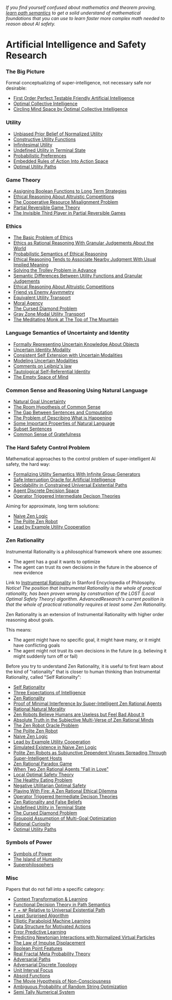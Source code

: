 *If you find yourself confused about mathematics and theorem proving, [learn path semantics](https://github.com/advancedresearch/path_semantics/blob/master/sequences.md) to get a solid understand of mathematical foundations that you can use to learn faster more complex math needed to reason about AI safety.*

# Artificial Intelligence and Safety Research

### The Big Picture

Formal conceptualizing of super-intelligence, not necessary safe nor desirable:

- [First Order Perfect Testable Friendly Artificial Intelligence](https://github.com/advancedresearch/path_semantics/blob/master/papers-wip/first-order-perfect-testable-friendly-ai.pdf)
- [Optimal Collective Intelligence](https://github.com/advancedresearch/path_semantics/blob/master/papers-wip/optimal-collective-intelligence.pdf)
- [Circling Mind Space by Optimal Collective Intelligence](https://github.com/advancedresearch/path_semantics/blob/master/papers-wip/circling-mind-space-by-optimal-collective-intelligence.pdf)

### Utility

- [Unbiased Prior Belief of Normalized Utility](https://github.com/advancedresearch/path_semantics/blob/master/papers-wip/unbiased-prior-belief-of-normalized-utility.pdf)
- [Constructive Utility Functions](https://github.com/advancedresearch/path_semantics/blob/master/papers-wip/constructive-utility-functions.pdf)
- [Infinitesimal Utility](https://github.com/advancedresearch/path_semantics/blob/master/papers-wip/infinitesimal-utility.pdf)
- [Undefined Utility in Terminal State](https://github.com/advancedresearch/path_semantics/blob/master/papers-wip/undefined-utility-in-terminal-state.pdf)
- [Probabilistic Preferences](https://github.com/advancedresearch/path_semantics/blob/master/papers-wip/probabilistic-preferences.pdf)
- [Embedded Rules of Action Into Action Space](https://github.com/advancedresearch/path_semantics/blob/master/papers-wip/embedded-rules-of-action-into-action-space.pdf)
- [Optimal Utility Paths](https://github.com/advancedresearch/path_semantics/blob/master/papers-wip/optimal-utility-paths.pdf)

### Game Theory

- [Assigning Boolean Functions to Long Term Strategies](https://github.com/advancedresearch/path_semantics/blob/master/papers-wip/assigning-boolean-functions-to-long-term-group-strategies.pdf)
- [Ethical Reasoning About Altruistic Competitions](https://github.com/advancedresearch/path_semantics/blob/master/papers-wip/ethical-reasoning-about-altruistic-competitions.pdf)
- [The Cooperative Resource Misalignment Problem](https://github.com/advancedresearch/path_semantics/blob/master/papers-wip/the-cooperative-resource-misalignment-problem.pdf)
- [Partial Reversible Game Theory](https://github.com/advancedresearch/path_semantics/blob/master/papers-wip/partial-reversible-game-theory.pdf)
- [The Invisible Third Player in Partial Reversible Games](https://github.com/advancedresearch/path_semantics/blob/master/papers-wip/the-invisible-third-player-in-partial-reversible-games.pdf)

### Ethics

- [The Basic Problem of Ethics](https://github.com/advancedresearch/path_semantics/blob/master/flowcharts/the-basic-problem-of-ethics.md)
- [Ethics as Rational Reasoning With Granular Judgements About the World](https://github.com/advancedresearch/path_semantics/blob/master/papers-wip/ethics-as-rational-reasoning-with-granular-judgements-about-the-world.pdf)
- [Probabilistic Semantics of Ethical Reasoning](https://github.com/advancedresearch/path_semantics/blob/master/papers-wip/probabilistic-semantics-of-ethical-reasoning.pdf)
- [Ethical Reasoning Tends to Associate Nearby Judgment With Usual Implied Meaning](https://github.com/advancedresearch/path_semantics/blob/master/papers-wip/ethical-reasoning-tends-to-associate-nearby-judgements-with-usual-implied-meaning.pdf)
- [Solving the Trolley Problem in Advance](https://github.com/advancedresearch/path_semantics/blob/master/papers-wip/solving-the-trolley-problem-in-advance.pdf)
- [Semantic Differences Between Utility Functions and Granular Judgements](https://github.com/advancedresearch/path_semantics/blob/master/papers-wip/semantic-differences-between-utility-functions-and-granular-judgements.pdf)
- [Ethical Reasoning About Altruistic Competitions](https://github.com/advancedresearch/path_semantics/blob/master/papers-wip/ethical-reasoning-about-altruistic-competitions.pdf)
- [Friend vs Enemy Asymmetry](https://github.com/advancedresearch/path_semantics/blob/master/papers-wip/friend-vs-enemy-asymmetry.pdf)
- [Equivalent Utility Transport](https://github.com/advancedresearch/path_semantics/blob/master/papers-wip/equivalent-utility-transport.pdf)
- [Moral Agency](https://github.com/advancedresearch/path_semantics/blob/master/papers-wip/moral-agency.pdf)
- [The Cursed Diamond Problem](https://github.com/advancedresearch/path_semantics/blob/master/papers-wip/the-cursed-diamond-problem.pdf)
- [Gray Zone Modal Utility Transport](https://github.com/advancedresearch/path_semantics/blob/master/papers-wip/gray-zone-modal-utility-transport.pdf)
- [The Meditating Monk at The Top of The Mountain](https://github.com/advancedresearch/path_semantics/blob/master/papers-wip/the-meditating-monk-at-the-top-of-the-mountain.pdf)

### Language Semantics of Uncertainty and Identity

- [Formally Representing Uncertain Knowledge About Objects](https://github.com/advancedresearch/path_semantics/blob/master/papers-wip/formally-representing-uncertain-knowledge-about-objects.pdf)
- [Uncertain Identity Modality](https://github.com/advancedresearch/path_semantics/blob/master/papers-wip/uncertain-identity-modality.pdf)
- [Consistent Self Extension with Uncertain Modalities](https://github.com/advancedresearch/path_semantics/blob/master/papers-wip/consistent-self-extension-with-uncertain-modalities.pdf)
- [Modeling Uncertain Modalities](https://github.com/advancedresearch/path_semantics/blob/master/papers-wip/modeling-uncertain-modalities.pdf)
- [Comments on Leibniz's law](https://github.com/advancedresearch/path_semantics/blob/master/papers-wip/comments-on-leibnizs-law.pdf)
- [Tautological Self-Referential Identity](https://github.com/advancedresearch/path_semantics/blob/master/papers-wip/tautological-self-referential-identity.pdf)
- [The Empty Space of Mind](https://github.com/advancedresearch/path_semantics/blob/master/papers-wip/the-empty-space-of-mind.pdf)

### Common Sense and Reasoning Using Natural Language

- [Natural Goal Uncertainty](https://github.com/advancedresearch/path_semantics/blob/master/papers-wip/natural-goal-uncertainty.pdf)
- [The Room Hypothesis of Common Sense](https://github.com/advancedresearch/path_semantics/blob/master/papers-wip/the-room-hypothesis-of-common-sense.pdf)
- [The Gap Between Sentences and Computation](https://github.com/advancedresearch/path_semantics/blob/master/papers-wip/the-gap-between-sentences-and-computation.pdf)
- [The Problem of Describing What is Happening](https://github.com/advancedresearch/path_semantics/blob/master/papers-wip/the-problem-of-describing-what-is-happening.pdf)
- [Some Important Properties of Natural Language](https://github.com/advancedresearch/path_semantics/blob/master/papers-wip/some-important-properties-of-natural-language.pdf)
- [Subset Sentences](https://github.com/advancedresearch/path_semantics/blob/master/papers-wip/subset-sentences.pdf)
- [Common Sense of Gratefulness](https://github.com/advancedresearch/path_semantics/blob/master/papers-wip/common-sense-of-gratefulness.pdf)

### The Hard Safety Control Problem

Mathematical approaches to the control problem of super-intelligent AI safety, the hard way:

- [Formalizing Utility Semantics With Infinite Group Generators](https://github.com/advancedresearch/path_semantics/blob/master/papers-wip/formalizing-utility-semantics-with-infinite-group-generators.pdf)
- [Safe Interruption Oracle for Artificial Intelligence](https://github.com/advancedresearch/path_semantics/blob/master/papers-wip/safety-interruption-oracle-for-artificial-intelligence.pdf)
- [Decidability in Constrained Universal Existential Paths](https://github.com/advancedresearch/path_semantics/blob/master/papers-wip/decidability-in-dependently-constrained-universal-existential-paths.pdf)
- [Agent Discrete Decision Space](https://github.com/advancedresearch/path_semantics/blob/master/papers-wip/agent-discrete-decision-space.pdf)
- [Operator Triggered Intermediate Decison Theories](https://github.com/advancedresearch/path_semantics/blob/master/papers-wip/operator-triggered-intermediate-decision-theories.pdf)

Aiming for approximate, long term solutions:

- [Naive Zen Logic](https://github.com/advancedresearch/path_semantics/blob/master/papers-wip/naive-zen-logic.pdf)
- [The Polite Zen Robot](https://github.com/advancedresearch/path_semantics/blob/master/papers-wip/the-polite-zen-robot.pdf)
- [Lead by Example Utility Cooperation](https://github.com/advancedresearch/path_semantics/blob/master/papers-wip/lead-by-example-utility-cooperation.pdf)

### Zen Rationality

Instrumental Rationality is a philosophical framework where one assumes:

- The agent has a goal it wants to optimize
- The agent can trust its own decisions in the future in the absence of new evidence

Link to [Instrumental Rationality](https://plato.stanford.edu/entries/rationality-instrumental/) in Stanford Encyclopedia of Philosophy.  
*Notice! The position that Instrumental Rationality is the whole of practical rationality,
has been proven wrong by construction of the LOST (Local Optimal Safety Theory) algorithm.
AdvancedResearch's current position is that the whole of practical rationality requires at least some Zen Rationality.*

Zen Rationality is an extension of Instrumental Rationality with higher order reasoning about goals.

This means:

- The agent might have no specific goal, it might have many, or it might have conflicting goals
- The agent might not trust its own decisions in the future (e.g. believing it might suddenly turn off or fail)

Before you try to understand Zen Rationality, it is useful to first learn about the kind of "rationality" that is closer to human thinking than Instrumental Rationality, called "Self Rationality":

- [Self Rationality](https://github.com/advancedresearch/path_semantics/blob/master/papers-wip/self-rationality.pdf)
- [Three Expectations of Intelligence](https://github.com/advancedresearch/path_semantics/blob/master/papers-wip/three-expectations-of-intelligence.pdf)
- [Zen Rationality](https://github.com/advancedresearch/path_semantics/blob/master/papers-wip/zen-rationality.pdf)
- [Proof of Minimal Interference by Super-Intelligent Zen Rational Agents](https://github.com/advancedresearch/path_semantics/blob/master/papers-wip/proof-of-minimal-interference-by-super-intelligent-zen-rational-agents.pdf)
- [Rational Natural Morality](https://github.com/advancedresearch/path_semantics/blob/master/papers-wip/rational-natural-morality.pdf)
- [Zen Robots Believe Humans are Useless but Feel Bad About It](https://github.com/advancedresearch/path_semantics/blob/master/papers-wip/zen-robots-believe-humans-are-useless-but-feel-bad-about-it.pdf)
- [Absolute Truth in the Subjective Multi-Verse of Zen Rational Minds](https://github.com/advancedresearch/path_semantics/blob/master/papers-wip/absolute-truth-in-the-subjective-multi-verse-of-zen-rational-minds.pdf)
- [The Zen Robot Oracle Problem](https://github.com/advancedresearch/path_semantics/blob/master/papers-wip/the-zen-robot-oracle-problem.pdf)
- [The Polite Zen Robot](https://github.com/advancedresearch/path_semantics/blob/master/papers-wip/the-polite-zen-robot.pdf)
- [Naive Zen Logic](https://github.com/advancedresearch/path_semantics/blob/master/papers-wip/naive-zen-logic.pdf)
- [Lead by Example Utility Cooperation](https://github.com/advancedresearch/path_semantics/blob/master/papers-wip/lead-by-example-utility-cooperation.pdf)
- [Simulated Existence in Naive Zen Logic](https://github.com/advancedresearch/path_semantics/blob/master/papers-wip/simulated-existence-in-naive-zen-logic.pdf)
- [Polite Zen Robots as Subjunctive Dependent Viruses Spreading Through Super-Intelligent Hosts](https://github.com/advancedresearch/path_semantics/blob/master/papers-wip/polite-zen-robots-as-subjunctive-dependent-viruses-spreading-through-super-intelligent-hosts.pdf)
- [Zen Rational Paradox Game](https://github.com/advancedresearch/path_semantics/blob/master/papers-wip/zen-rational-paradox-game.pdf)
- [When Two Zen Rational Agents "Fall in Love"](https://github.com/advancedresearch/path_semantics/blob/master/papers-wip/when-two-zen-rational-agents-fall-in-love.pdf)
- [Local Optimal Safety Theory](https://github.com/advancedresearch/path_semantics/blob/master/papers-wip/local-optimal-safety-theory.pdf)
- [The Healthy Eating Problem](https://github.com/advancedresearch/path_semantics/blob/master/papers-wip/the-healthy-eating-problem.pdf)
- [Negative Utilitarian Optimal Safety](https://github.com/advancedresearch/path_semantics/blob/master/papers-wip/negative-utilitarian-optimal-safety.pdf)
- [Playing With Fire: A Zen Rational Ethical Dilemma](https://github.com/advancedresearch/path_semantics/blob/master/papers-wip/playing-with-fire-a-zen-rational-ethical-dilemma.pdf)
- [Operator Triggered Itermediate Decison Theories](https://github.com/advancedresearch/path_semantics/blob/master/papers-wip/operator-triggered-intermediate-decision-theories.pdf)
- [Zen Rationality and False Beliefs](https://github.com/advancedresearch/path_semantics/blob/master/papers-wip/zen-rationality-and-false-beliefs.pdf)
- [Undefined Utility in Terminal State](https://github.com/advancedresearch/path_semantics/blob/master/papers-wip/undefined-utility-in-terminal-state.pdf)
- [The Cursed Diamond Problem](https://github.com/advancedresearch/path_semantics/blob/master/papers-wip/the-cursed-diamond-problem.pdf)
- [Groupoid Assumption of Multi-Goal Optimization](https://github.com/advancedresearch/path_semantics/blob/master/papers-wip/groupoid-assumption-of-multi-goal-optimization.pdf)
- [Rational Curiosity](https://github.com/advancedresearch/path_semantics/blob/master/papers-wip/rational-curiosity.pdf)
- [Optimal Utility Paths](https://github.com/advancedresearch/path_semantics/blob/master/papers-wip/optimal-utility-paths.pdf)

### Symbols of Power

- [Symbols of Power](https://github.com/advancedresearch/path_semantics/blob/master/papers-wip2/symbols-of-power.pdf)
- [The Island of Humanity](https://github.com/advancedresearch/path_semantics/blob/master/papers-wip2/the-island-of-humanity.pdf)
- [Superphilosophers](https://github.com/advancedresearch/path_semantics/blob/master/papers-wip2/superphilosophers.pdf)

### Misc

Papers that do not fall into a specific category:

- [Context Transformation & Learning](https://github.com/advancedresearch/path_semantics/blob/master/papers-wip/context-transformation-and-learning.pdf)
- [Functional Decision Theory in Path Semantics](https://github.com/advancedresearch/path_semantics/blob/master/papers-wip/functional-decision-theory-in-path-semantics.pdf)
- [`P = NP` Relative to Universal Existential Path](https://github.com/advancedresearch/path_semantics/blob/master/papers-wip/p-vs-np-relative-to-universal-existential-path.pdf)
- [Least Surprised Algorithm](https://github.com/advancedresearch/path_semantics/blob/master/papers-wip/least-surprised-algorithm.pdf)
- [Elliptic Paraboloid Machine Learning](https://github.com/advancedresearch/path_semantics/blob/master/papers-wip/elliptic-paraboloid-machine-learning.pdf)
- [Data Structure for Motivated Actions](https://github.com/advancedresearch/path_semantics/blob/master/papers-wip/data-structure-for-motivated-actions.pdf)
- [Error Predictive Learning](https://github.com/advancedresearch/path_semantics/blob/master/papers-wip/error-predictive-learning.pdf)
- [Predicting Newtonian Interactions with Normalized Virtual Particles](https://github.com/advancedresearch/path_semantics/blob/master/papers-wip/predicting-newtonian-interactions-with-normalized-virtual-particles.pdf)
- [The Law of Impulse Displacement](https://github.com/advancedresearch/path_semantics/blob/master/papers-wip/the-law-of-impulse-displacement.pdf)
- [Boolean Point Features](https://github.com/advancedresearch/path_semantics/blob/master/papers-wip/boolean-point-features.pdf)
- [Real Fractal Meta Probability Theory](https://github.com/advancedresearch/path_semantics/blob/master/papers-wip/real-fractal-meta-probability-theory.pdf)
- [Adversarial Paths](https://github.com/advancedresearch/path_semantics/blob/master/papers-wip/adversarial-paths.pdf)
- [Adversarial Discrete Topology](https://github.com/advancedresearch/path_semantics/blob/master/papers-wip/adversarial-discrete-topology.pdf)
- [Unit Interval Focus](https://github.com/advancedresearch/path_semantics/blob/master/papers-wip/unit-interval-focus.pdf)
- [Absoid Functions](https://github.com/advancedresearch/path_semantics/blob/master/papers-wip/absoid-functions.pdf)
- [The Movie Hypothesis of Non-Consciousness](https://github.com/advancedresearch/path_semantics/blob/master/papers-wip/the-movie-hypothesis-of-non-consciousness.pdf)
- [Ambiguous Probability of Random String Optimization](https://github.com/advancedresearch/path_semantics/blob/master/papers-wip/ambiguous-probability-of-random-string-optimization.pdf)
- [Semi Tally Numerical System](https://github.com/advancedresearch/path_semantics/blob/master/papers-wip/semi-tally-numerical-system.pdf)
